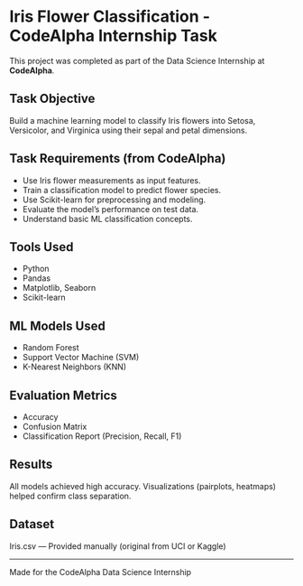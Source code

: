 # Iris Flower Classification - CodeAlpha Internship Task

This project was completed as part of the Data Science Internship at **CodeAlpha**.

## Task Objective

Build a machine learning model to classify Iris flowers into Setosa, Versicolor, and Virginica using their sepal and petal dimensions.

## Task Requirements (from CodeAlpha)
- Use Iris flower measurements as input features.
- Train a classification model to predict flower species.
- Use Scikit-learn for preprocessing and modeling.
- Evaluate the model’s performance on test data.
- Understand basic ML classification concepts.

## Tools Used
- Python
- Pandas
- Matplotlib, Seaborn
- Scikit-learn

## ML Models Used
- Random Forest
- Support Vector Machine (SVM)
- K-Nearest Neighbors (KNN)

## Evaluation Metrics
- Accuracy
- Confusion Matrix
- Classification Report (Precision, Recall, F1)

## Results
All models achieved high accuracy. Visualizations (pairplots, heatmaps) helped confirm class separation.

## Dataset
Iris.csv — Provided manually (original from UCI or Kaggle)

---

Made for the CodeAlpha Data Science Internship
